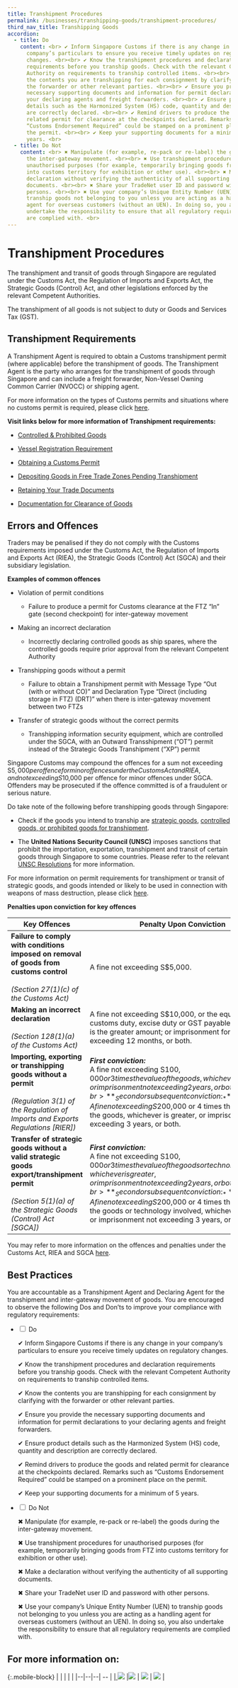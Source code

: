 ```yaml
---
title: Transhipment Procedures
permalink: /businesses/transhipping-goods/transhipment-procedures/
third_nav_title: Transhipping Goods
accordion:
  - title: Do
    content: <br> ✔ Inform Singapore Customs if there is any change in your
      company’s particulars to ensure you receive timely updates on regulatory
      changes. <br><br> ✔ Know the transhipment procedures and declaration
      requirements before you tranship goods. Check with the relevant Competent
      Authority on requirements to tranship controlled items. <br><br> ✔ Know
      the contents you are transhipping for each consignment by clarifying with
      the forwarder or other relevant parties. <br><br> ✔ Ensure you provide the
      necessary supporting documents and information for permit declarations to
      your declaring agents and freight forwarders. <br><br> ✔ Ensure product
      details such as the Harmonized System (HS) code, quantity and description
      are correctly declared. <br><br> ✔ Remind drivers to produce the goods and
      related permit for clearance at the checkpoints declared. Remarks such as
      “Customs Endorsement Required” could be stamped on a prominent place on
      the permit. <br><br> ✔ Keep your supporting documents for a minimum of 5
      years. <br>
  - title: Do Not
    content: <br> ✖ Manipulate (for example, re-pack or re-label) the goods during
      the inter-gateway movement. <br><br> ✖ Use transhipment procedures for
      unauthorised purposes (for example, temporarily bringing goods from FTZ
      into customs territory for exhibition or other use). <br><br> ✖ Make a
      declaration without verifying the authenticity of all supporting
      documents. <br><br> ✖ Share your TradeNet user ID and password with other
      persons. <br><br> ✖ Use your company’s Unique Entity Number (UEN) to
      tranship goods not belonging to you unless you are acting as a handling
      agent for overseas customers (without an UEN). In doing so, you also
      undertake the responsibility to ensure that all regulatory requirements
      are complied with. <br>
---
```

# Transhipment Procedures

The transhipment and transit of goods through Singapore are regulated under the Customs Act, the Regulation of Imports and Exports Act, the Strategic Goods (Control) Act, and other legislations enforced by the relevant Competent Authorities.

The transhipment of all goods is not subject to duty or Goods and Services Tax (GST).

## Transhipment Requirements

A Transhipment Agent is required to obtain a Customs transhipment permit (where applicable) before the transhipment of goods. The Transhipment Agent is the party who arranges for the transhipment of goods through Singapore and can include a freight forwarder, Non-Vessel Owning Common Carrier (NVOCC) or shipping agent.

For more information on the types of Customs permits and situations where no customs permit is required, please click [here](/businesses/transhipping-goods/transhipment-procedures/types-of-transhipment-permits).

**Visit links below for more information of Transhipment requirements:** 

-   [Controlled &amp; Prohibited Goods](/businesses/transhipping-goods/transhipment-procedures/controlled-prohibited-goods)
    
-   [Vessel Registration Requirement](/businesses/transhipping-goods/transhipment-procedures/vessel-registration-requirement)
    
-   [Obtaining a Customs Permit](/businesses/transhipping-goods/transhipment-procedures/applying-for-a-customs-permit)
    
-   [Depositing Goods in Free Trade Zones Pending Transhipment](/businesses/transhipping-goods/transhipment-procedures/depositing-goods-in-ftzpt)
    
-   [Retaining Your Trade Documents](/businesses/transhipping-goods/transhipment-procedures/retaining-trade-documents)
    
-   [Documentation for Clearance of Goods](/businesses/transhipping-goods/transhipment-procedures/documentation-for-clearance-of-goods)

## Errors and Offences

Traders may be penalised if they do not comply with the Customs requirements imposed under the Customs Act, the Regulation of Imports and Exports Act (RIEA), the Strategic Goods (Control) Act (SGCA) and their subsidiary legislation.

 **Examples of common offences**

-   Violation of permit conditions
    -   Failure to produce a permit for Customs clearance at the FTZ “In” gate (second checkpoint) for inter-gateway movement

-   Making an incorrect declaration
    -   Incorrectly declaring controlled goods as ship spares, where the controlled goods require prior approval from the relevant Competent Authority

-   Transhipping goods without a permit
    -   Failure to obtain a Transhipment permit with Message Type “Out (with or without CO)” and Declaration Type “Direct (including storage in FTZ) (DRT)” when there is inter-gateway movement between two FTZs

-   Transfer of strategic goods without the correct permits
    -   Transhipping information security equipment, which are controlled under the SGCA, with an Outward Transshipment (“OT”) permit instead of the Strategic Goods Transhipment (“XP”) permit

Singapore Customs may compound the offences for a sum not exceeding S$5,000 per offence for minor offences under the Customs Act and RIEA, and not exceeding S$10,000 per offence for minor offences under SGCA. Offenders may be prosecuted if the offence committed is of a fraudulent or serious nature.

Do take note of the following before transhipping goods through Singapore:

-   Check if the goods you intend to tranship are  [strategic goods](/businesses/strategic-goods-control/overview), [controlled goods, or prohibited goods for transhipment](/businesses/transhipping-goods/controlled-and-prohibited-goods-for-transhipment).

-   The **United Nations Security Council (UNSC)** imposes sanctions that prohibit the importation, exportation, transhipment and transit of certain goods through Singapore to some countries. Please refer to the relevant [UNSC Resolutions](/businesses/united-nations-security-council-sanctions/) for more information.

For more information on permit requirements for transhipment or transit of strategic goods, and goods intended or likely to be used in connection with weapons of mass destruction, please click  [here](/businesses/strategic-goods-control/overview).

    
**Penalties upon conviction for key offences**

| Key Offences | Penalty Upon Conviction | 
|--|--|
| **Failure to comply with conditions imposed on removal of goods from customs control** <br><br> _(Section 27(1)(c) of the Customs Act)_ | A fine not exceeding S$5,000. |
| **Making an incorrect declaration** <br><br> _(Section 128(1)(a) of the Customs Act)_ | A fine not exceeding S$10,000, or the equivalent of the customs duty, excise duty or GST payable, whichever is the greater amount; or imprisonment for a term not exceeding 12 months, or both. |
| **Importing, exporting or transhipping goods without a permit** <br><br> _(Regulation 3(1) of the Regulation of Imports and Exports Regulations [RIER])_ | **_First conviction:_** <br> A fine not exceeding S$100,000 or 3 times the value of the goods, whichever is greater, or imprisonment not exceeding 2 years, or both. <br><br> **_Second or subsequent conviction:_** <br> A fine not exceeding S$200,000 or 4 times the value of the goods, whichever is greater, or imprisonment not exceeding 3 years, or both.|
| **Transfer of strategic goods without a valid strategic goods export/transhipment permit** <br><br>_(Section 5(1)(a) of the Strategic Goods (Control) Act [SGCA])_ | **_First conviction:_** <br>A fine not exceeding S$100,000 or 3 times the value of the goods or technology involved, whichever is greater, or imprisonment not exceeding 2 years, or both. <br><br> **_Second or subsequent conviction:_** A fine not exceeding S$200,000 or 4 times the value of the goods or technology involved, whichever is greater, or imprisonment not exceeding 3 years, or both.

You may refer to more information on the offences and penalties under the Customs Act, RIEA and SGCA [here](/businesses/acts-and-subsidiary-legislation/overview).
    

## Best Practices

You are accountable as a Transhipment Agent and Declaring Agent for the transhipment and inter-gateway movement of goods. You are encouraged to observe the following Dos and Don’ts to improve your compliance with regulatory requirements:


<ul class="jekyllcodex_accordion">
  <li>
    <input type="checkbox" id="accordion1">
    <label for="accordion1">Do</label>
    <div>
      <p>✔ Inform Singapore Customs if there is any change in your company’s particulars to ensure you receive timely updates on regulatory changes.</p>
			<p>✔ Know the transhipment procedures and declaration requirements before you tranship goods. Check with the relevant Competent Authority on requirements to tranship controlled items.</p>
			<p>✔ Know the contents you are transhipping for each consignment by clarifying with the forwarder or other relevant parties.</p>
			<p>✔ Ensure you provide the necessary supporting documents and information for permit declarations to your declaring agents and freight forwarders.</p>
			<p>✔ Ensure product details such as the Harmonized System (HS) code, quantity and description are correctly declared.</p>
			<p>✔ Remind drivers to produce the goods and related permit for clearance at the checkpoints declared. Remarks such as “Customs Endorsement Required” could be stamped on a prominent place on the permit.</p>
			<p>✔ Keep your supporting documents for a minimum of 5 years.</p>
    </div>
	</li>
	<li>
		    <input type="checkbox" id="accordion2">
    <label for="accordion2">Do Not</label>
    <div>
			<p>✖ Manipulate (for example, re-pack or re-label) the goods during the inter-gateway movement.</p>
			<p>✖ Use transhipment procedures for unauthorised purposes (for example, temporarily bringing goods from FTZ into customs territory for exhibition or other use).</p>
			<p>✖ Make a declaration without verifying the authenticity of all supporting documents.</p>
			<p>✖ Share your TradeNet user ID and password with other persons.</p>
			<p>✖ Use your company’s Unique Entity Number (UEN) to tranship goods not belonging to you unless you are acting as a handling agent for overseas customers (without an UEN). In doing so, you also undertake the responsibility to ensure that all regulatory requirements are complied with.</p>
			</div>
	</li>
	</ul>
				
## For more information on: 

{:.mobile-block}
|  |  |  |  | 
|--|--|--| -- | 
|[ ![](/images/transhipment-procedures/tp1.jpg)](/businesses/transhipping-goods/transhipment-procedures/types-of-transhipment-permits) |[![](/images/transhipment-procedures/tp3.jpg)](/businesses/transhipping-goods/transhipment-procedures/permit-validity-and-error-messages) | [![](/images/transhipment-procedures/tp4.jpg)](/businesses/transhipping-goods/transhipment-procedures/permit-amendments-and-cancellation) | [ ![](/images/transhipment-procedures/tp2.jpg)](/businesses/importing-goods/import-procedures/authorised-piers-places) |